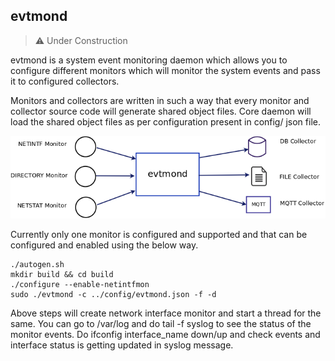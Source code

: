 ## evtmond

> :warning: Under Construction

evtmond is a system event monitoring daemon which allows you to configure different monitors which will monitor the system events and pass it to configured collectors.

Monitors and collectors are written in such a way that every monitor and collector source code will generate shared object files. Core daemon will load the shared object files as per configuration present in config/ json file.

![evtmond block](doc/evtmond.png?raw=true "Block Diagram")

Currently only one monitor is configured and supported and that can be configured and enabled using the below way.
 ```
 ./autogen.sh
 mkdir build && cd build
 ./configure --enable-netintfmon
 sudo ./evtmond -c ../config/evtmond.json -f -d
 ```
Above steps will create network interface monitor and start a thread for the same. You can go to /var/log and do tail -f syslog to see the status of the monitor events.
Do ifconfig interface_name down/up and check events and interface status is getting updated in syslog message.
